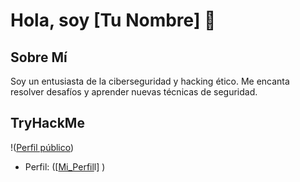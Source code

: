 # Hola, soy [Tu Nombre] 👋

## Sobre Mí
Soy un entusiasta de la ciberseguridad y hacking ético. Me encanta resolver desafíos y aprender nuevas técnicas de seguridad.

## TryHackMe

!([Perfil público](https://tryhackme.com/badge/2272494))

<script src="https://tryhackme.com/badge/2272494"></script>

- Perfil: ([[Mi_Perfil](https://tryhackme.com/p/davity)l] )
